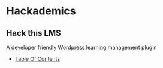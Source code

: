 # Hackademics

## Hack this LMS

A developer friendly Wordpress learning management plugin

* [Table Of Contents](TOC.md)

